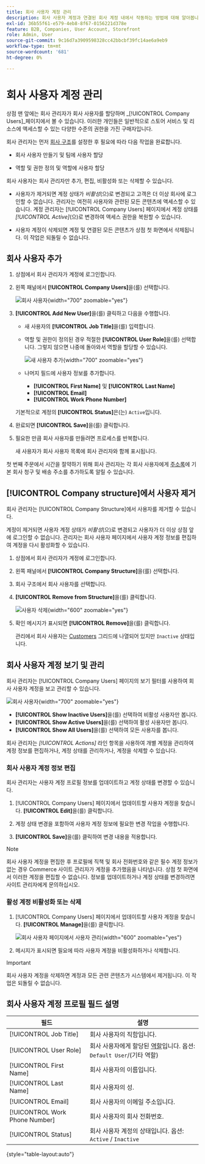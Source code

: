 ```yaml
---
title: 회사 사용자 계정 관리
description: 회사 사용자 계정과 연결된 회사 계정 내에서 작동하는 방법에 대해 알아봅니다.
exl-id: 36b55f61-e579-4eb8-8f67-0156221d378e
feature: B2B, Companies, User Account, Storefront
role: Admin, User
source-git-commit: 9c16d7a3909598328cc42bbcbf39fc14ae6a9eb9
workflow-type: tm+mt
source-wordcount: '681'
ht-degree: 0%

---
```


# 회사 사용자 계정 관리

상점 맨 앞에는 회사 관리자가 회사 사용자를 할당하며 _[!UICONTROL Company Users]_페이지에서 볼 수 있습니다. 이러한 개인들은 일반적으로 스토어 서비스 및 리소스에 액세스할 수 있는 다양한 수준의 권한을 가진 구매자입니다.

회사 관리자는 먼저 [회사 구조](account-company-structure.md)를 설정한 후 필요에 따라 다음 작업을 완료합니다.

- 회사 사용자 만들기 및 팀에 사용자 할당

- 역할 및 권한 정의 및 역할에 사용자 할당

회사 사용자는 회사 관리자만 추가, 편집, 비활성화 또는 삭제할 수 있습니다.

- 사용자가 제거되면 계정 상태가 *비활성*(으)로 변경되고 고객은 더 이상 회사에 로그인할 수 없습니다. 관리자는 여전히 사용자와 관련된 모든 콘텐츠에 액세스할 수 있습니다. 계정 관리자는 [!UICONTROL Company Users] 페이지에서 계정 상태를 *[!UICONTROL Active]*(으)로 변경하여 액세스 권한을 복원할 수 있습니다.

- 사용자 계정이 삭제되면 계정 및 연결된 모든 콘텐츠가 상점 첫 화면에서 삭제됩니다. 이 작업은 되돌릴 수 없습니다.

## 회사 사용자 추가

1. 상점에서 회사 관리자가 계정에 로그인합니다.

1. 왼쪽 패널에서 **[!UICONTROL Company Users]**&#x200B;을(를) 선택합니다.

   ![회사 사용자](./assets/company-users-list-storefront.png){width="700" zoomable="yes"}

1. **[!UICONTROL Add New User]**&#x200B;을(를) 클릭하고 다음을 수행합니다.

   - 새 사용자의 **[!UICONTROL Job Title]**&#x200B;을(를) 입력합니다.

   - 역할 및 권한이 정의된 경우 적절한 **[!UICONTROL User Role]**&#x200B;을(를) 선택합니다. 그렇지 않으면 나중에 돌아와서 역할을 할당할 수 있습니다.

     ![새 사용자 추가](./assets/company-structure-users-add.png){width="700" zoomable="yes"}

   - 나머지 필드에 사용자 정보를 추가합니다.
      - **[!UICONTROL First Name]** 및 **[!UICONTROL Last Name]**
      - **[!UICONTROL Email]**
      - **[!UICONTROL Work Phone Number]**

   기본적으로 계정의 **[!UICONTROL Status]**&#x200B;은(는) `Active`입니다.

1. 완료되면 **[!UICONTROL Save]**&#x200B;을(를) 클릭합니다.

1. 필요한 만큼 회사 사용자를 만들려면 프로세스를 반복합니다.

   새 사용자가 회사 사용자 목록에 회사 관리자와 함께 표시됩니다.

첫 번째 주문에서 시간을 절약하기 위해 회사 관리자는 각 회사 사용자에게 [주소록](../customers/account-dashboard-address-book.md)에 기본 회사 청구 및 배송 주소를 추가하도록 알릴 수 있습니다.

## [!UICONTROL Company structure]에서 사용자 제거

회사 관리자는 [!UICONTROL Company Structure]에서 사용자를 제거할 수 있습니다.

계정이 제거되면 사용자 계정 상태가 *비활성*(으)로 변경되고 사용자가 더 이상 상점 앞에 로그인할 수 없습니다.
관리자는 회사 사용자 페이지에서 사용자 계정 정보를 편집하여 계정을 다시 활성화할 수 있습니다.

1. 상점에서 회사 관리자가 계정에 로그인합니다.

1. 왼쪽 패널에서 **[!UICONTROL Company Structure]**&#x200B;을(를) 선택합니다.

1. 회사 구조에서 회사 사용자를 선택합니다.

1. **[!UICONTROL Remove from Structure]**&#x200B;을(를) 클릭합니다.

   ![사용자 삭제](./assets/company-structure-delete-user.png){width="600" zoomable="yes"}

1. 확인 메시지가 표시되면 **[!UICONTROL Remove]**&#x200B;을(를) 클릭합니다.

   관리에서 회사 사용자는 [Customers](../customers/customers-all.md) 그리드에 나열되어 있지만 `Inactive` 상태입니다.

## 회사 사용자 계정 보기 및 관리

회사 관리자는 [!UICONTROL Company Users] 페이지의 보기 필터를 사용하여 회사 사용자 계정을 보고 관리할 수 있습니다.

![회사 사용자](./assets/company-users-list-storefront.png){width="700" zoomable="yes"}

- **[!UICONTROL Show Inactive Users]**&#x200B;을(를) 선택하여 비활성 사용자만 봅니다.
- **[!UICONTROL Show Active Users]**&#x200B;을(를) 선택하여 활성 사용자만 봅니다.
- **[!UICONTROL Show All Users]**&#x200B;을(를) 선택하여 모든 사용자를 봅니다.

회사 관리자는 *[!UICONTROL Actions]* 라인 항목을 사용하여 개별 계정을 관리하여 계정 정보를 편집하거나, 계정 상태를 관리하거나, 계정을 삭제할 수 있습니다.

### 회사 사용자 계정 정보 편집

회사 관리자는 사용자 계정 프로필 정보를 업데이트하고 계정 상태를 변경할 수 있습니다.

1. [!UICONTROL Company Users] 페이지에서 업데이트할 사용자 계정을 찾습니다. **[!UICONTROL Edit]**&#x200B;을(를) 클릭합니다.

1. 계정 상태 변경을 포함하여 사용자 계정 정보에 필요한 변경 작업을 수행합니다.

1. **[!UICONTROL Save]**&#x200B;을(를) 클릭하여 변경 내용을 적용합니다.

>[!NOTE]
>
>회사 사용자 계정을 편집한 후 프로필에 직책 및 회사 전화번호와 같은 필수 계정 정보가 없는 경우 Commerce 사이트 관리자가 계정을 추가했음을 나타냅니다. 상점 첫 화면에서 이러한 계정을 편집할 수 없습니다. 정보를 업데이트하거나 계정 상태를 변경하려면 사이트 관리자에게 문의하십시오.

### 활성 계정 비활성화 또는 삭제

1. [!UICONTROL Company Users] 페이지에서 업데이트할 사용자 계정을 찾습니다. **[!UICONTROL Manage]**&#x200B;을(를) 클릭합니다.

   ![회사 사용자 페이지에서 사용자 관리](./assets/company-users-manage-storefront.png){width="600" zoomable="yes"}

1. 메시지가 표시되면 필요에 따라 사용자 계정을 비활성화하거나 삭제합니다.

>[!IMPORTANT]
>
>회사 사용자 계정을 삭제하면 계정과 모든 관련 콘텐츠가 시스템에서 제거됩니다. 이 작업은 되돌릴 수 없습니다.

## 회사 사용자 계정 프로필 필드 설명

| 필드 | 설명 |
|--------------------------------|---------------|
| [!UICONTROL Job Title] | 회사 사용자의 직함입니다. |
| [!UICONTROL User Role] | 회사 사용자에게 할당된 [역할](account-company-roles-permissions.md)입니다. 옵션: `Default User`/(기타 역할) |
| [!UICONTROL First Name] | 회사 사용자의 이름입니다. |
| [!UICONTROL Last Name] | 회사 사용자의 성. |
| [!UICONTROL Email] | 회사 사용자의 이메일 주소입니다. |
| [!UICONTROL Work Phone Number] | 회사 사용자의 회사 전화번호. |
| [!UICONTROL Status] | 회사 사용자 계정의 상태입니다. 옵션: `Active` / `Inactive` |

{style="table-layout:auto"}
